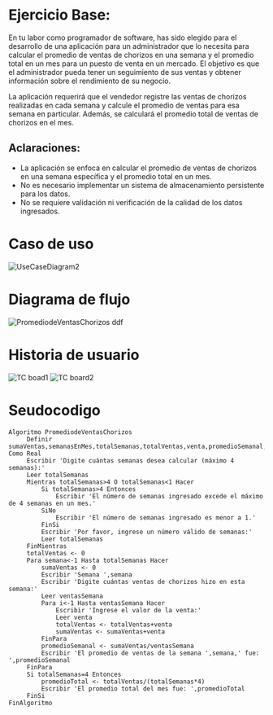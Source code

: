 # Ejercicio Base:
En tu labor como programador de software, has sido elegido para el desarrollo de una aplicación para un administrador que lo necesita para calcular el promedio de ventas de chorizos en una semana y el promedio total en un mes para un puesto de venta en un mercado. El objetivo es que el administrador pueda tener un seguimiento de sus ventas y obtener información sobre el rendimiento de su negocio.

La aplicación requerirá que el vendedor registre las ventas de chorizos realizadas en cada semana y calcule el promedio de ventas para esa semana en particular. Además, se calculará el promedio total de ventas de chorizos en el mes.
## Aclaraciones:
- La aplicación se enfoca en calcular el promedio de ventas de chorizos en una semana específica y el promedio total en un mes.
- No es necesario implementar un sistema de almacenamiento persistente para los datos.
- No se requiere validación ni verificación de la calidad de los datos ingresados.

# Caso de uso

![UseCaseDiagram2](https://github.com/jhonnyklessvy/PromediosDeVentas/assets/89560229/68f786bc-5e92-460f-ae53-1d624bc13775)


# Diagrama de flujo

![PromediodeVentasChorizos ddf](https://github.com/jhonnyklessvy/PromediosDeVentas/assets/89560229/cb4cfca5-be0b-492e-a70b-93690874b7d6)

# Historia de usuario

![TC boad1](https://github.com/jhonnyklessvy/PromediosDeVentas/assets/89560229/18c6b67f-53de-47bd-ba56-16827501f5e2)
![TC board2](https://github.com/jhonnyklessvy/PromediosDeVentas/assets/89560229/d065258f-0786-473a-9fb4-ce47653b65a8)

# Seudocodigo

    Algoritmo PromediodeVentasChorizos
    	 Definir sumaVentas,semanasEnMes,totalSemanas,totalVentas,venta,promedioSemanal,promedioTotal Como Real
    	 Escribir 'Digite cuántas semanas desea calcular (máximo 4 semanas):'
    	 Leer totalSemanas
    	 Mientras totalSemanas>4 O totalSemanas<1 Hacer
    		 Si totalSemanas>4 Entonces
    			 Escribir 'El número de semanas ingresado excede el máximo de 4 semanas en un mes.'
    		 SiNo
    			 Escribir 'El número de semanas ingresado es menor a 1.'
    		 FinSi
    		 Escribir 'Por favor, ingrese un número válido de semanas:'
    		 Leer totalSemanas
    	 FinMientras
    	 totalVentas <- 0
    	 Para semana<-1 Hasta totalSemanas Hacer
    		 sumaVentas <- 0
    		 Escribir 'Semana ',semana
    		 Escribir 'Digite cuántas ventas de chorizos hizo en esta semana:'
    		 Leer ventasSemana
    		 Para i<-1 Hasta ventasSemana Hacer
    			 Escribir 'Ingrese el valor de la venta:'
    			 Leer venta
    			 totalVentas <- totalVentas+venta
    			 sumaVentas <- sumaVentas+venta
    		 FinPara
    		 promedioSemanal <- sumaVentas/ventasSemana
    		 Escribir 'El promedio de ventas de la semana ',semana,' fue: ',promedioSemanal
    	 FinPara
    	 Si totalSemanas=4 Entonces
    		 promedioTotal <- totalVentas/(totalSemanas*4)
    		 Escribir 'El promedio total del mes fue: ',promedioTotal
    	 FinSi
    FinAlgoritmo
